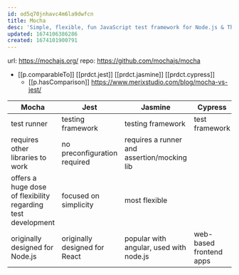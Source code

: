 ```yaml
---
id: od5q70jnhavc4m6la9dwfcn
title: Mocha
desc: 'Simple, flexible, fun JavaScript test framework for Node.js & The Browser'
updated: 1674106386286
created: 1674101900791
---
```


url: https://mochajs.org/
repo: https://github.com/mochajs/mocha

- [[p.comparableTo]] [[prdct.jest]] [[prdct.jasmine]] [[prdct.cypress]]
  - [[p.hasComparison]] https://www.merixstudio.com/blog/mocha-vs-jest/

| Mocha | Jest | Jasmine | Cypress |
| --- | --- | --- | --- |
| test runner | testing framework | testing framework | test framework |
| requires other libraries to work | no preconfiguration required | requires a runner and assertion/mocking lib |
| offers a huge dose of flexibility regarding test development | focused on simplicity | most flexible |
| originally designed for Node.js | originally designed for React | popular with angular, used with node.js | web-based frontend apps

